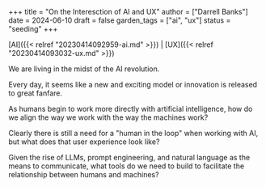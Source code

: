+++
title = "On the Interesction of AI and UX"
author = ["Darrell Banks"]
date = 2024-06-10
draft = false
garden_tags = ["ai", "ux"]
status = "seeding"
+++

[AI]({{< relref "20230414092959-ai.md" >}}) | [UX]({{< relref "20230414093032-ux.md" >}})

We are living in the midst of the AI revolution.

Every day, it seems like a new and exciting model or innovation is released to great fanfare.

As humans begin to work more directly with artificial intelligence, how do we align the way we work
with the way the machines work?

Clearly there is still a need for a "human in the loop" when working with AI, but what does that user
experience look like?

Given the rise of LLMs, prompt engineering, and natural language as the means to communicate, what tools
do we need to build to facilitate the relationship between humans and machines?
